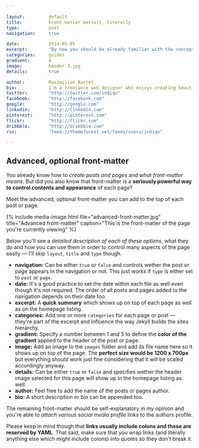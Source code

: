 ```yaml
---

layout:			default
title:  		Front-matter matters, literally
type:			post
navigation: 	true

date:   		2014-05-05
excerpt: 		"By now you should be already familiar with the concept of front-matter to control content and layout. Aside from basic options, <b>there are a few more</b> I'd like to introduce you to — <i>even though they're just optional</i>."
categories:		guides
gradient: 		4
image: 			header-3.jpg
details:		true

author: 		Maximilian Bartel
bio: 			I'm a freelance web designer who enjoys creating beautiful and standard compliant solutions for my clients from all around the world.
twitter: 		"http://twitter.com/indiqo"
facebook: 		"http://facebook.com"
google: 		"http://google.com"
linkedin: 		"http://linkedin.com"
pinterest: 		"http://pinterest.com"
flickr: 		"http://flickr.com"
dribbble: 		"http://dribbble.com"
rss: 			"feed://themeforest.net/feeds/users/indiqo"

---
```


## Advanced, optional front-matter

You already know how to *create posts and pages* and *what front-matter means*. But did you also know that front-matter is a **seriously powerful way to control contents and appearance** of each page?

Meet the advanced, optional front-matter you can add to the top of each post or page.

{% include media-image.html file="advanced-front-matter.jpg" title="Advanced front-matter" caption="This is the front-matter of the page you're currently viewing" %}

Below you'll see a *detailed description of each of these options*, what they do and how you can use them in order to control many aspects of the page easily — I'll skip `layout`, `title` and `type` though.

- **navigation:** Can be either `true` or `false` and controls wether the post or page appears in the navigation or not. This just works if `type` is either set to `post` or `page`.
- **date:** It's a good practice to set the date within each file as well even though it's not required. The order of all posts and pages added to the navigation depends on their date too.
- **excerpt:** A **quick summary** which shows up on top of each page as well as on the homepage listing.
- **categories:** Add one or more `categories` for each page or post — they're part of the excerpt and influence the way Jekyll builds the sites hierarchy.
- **gradient:** Specify a number between 1 and 5 to define the **color of the gradient** applied to the header of the post or page.
- **image:** Add an image to the `images` folder and add its file name here so it shows up on top of the page. The **perfect size would be 1200 x 700px** but everything should work just fine considering that it will be scaled accordingly anyway.
- **details:** Can be either `true` or `false` and specifies wether the header image selected for this page will show up in the homepage listing as well.
- **author:** Feel free to add the name of the posts or pages author.
- **bio:** A short description or bio can be appended too.

The remaining front-matter should be self-explanatory in my opinion and you're able to *attach various social media profile links* to the authors profile. 

Please keep in mind though that **links usually include colons and these are reserved by YAML**. That said, make sure that you wrap links (and literally anything else which might include colons) into quotes so they don't break it.

